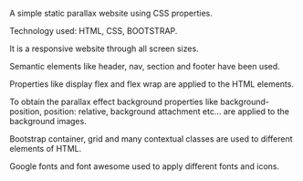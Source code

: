 A simple static parallax website using CSS properties.

Technology used: HTML, CSS, BOOTSTRAP.

It is a responsive website through all screen sizes.

Semantic elements like header, nav, section and footer have been used.

Properties like display flex and flex wrap are applied to the HTML elements.

To obtain the parallax effect background properties like background-position, position: relative, background attachment etc... are applied to the background images.

Bootstrap container, grid and many contextual classes are used to different elements of HTML.

Google fonts and font awesome used to apply different fonts and icons.
